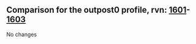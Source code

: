 ## Comparison for the outpost0 profile, rvn: [1601](https://github.com/PRO100KatYT/FortniteProfileRevisions/tree/main/profiles/outpost0/1601%20outpost0.json)-[1603](https://github.com/PRO100KatYT/FortniteProfileRevisions/tree/main/profiles/outpost0/1603%20outpost0.json)

No changes
